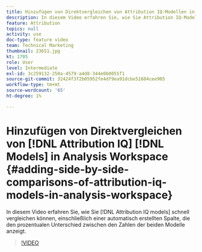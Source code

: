 ```yaml
---
title: Hinzufügen von Direktvergleichen von Attribution IQ-Modellen in Analysis Workspace
description: In diesem Video erfahren Sie, wie Sie Attribution IQ-Modelle schnell vergleichen können, einschließlich einer automatisch erstellten Spalte, die den prozentualen Unterschied zwischen den Zahlen der beiden Modelle anzeigt.
feature: Attribution
topics: null
activity: use
doc-type: feature video
team: Technical Marketing
thumbnail: 23651.jpg
kt: 1705
role: User
level: Intermediate
exl-id: 3c259132-250a-4579-a4d8-344e0b0055f1
source-git-commit: 32424f3f2b05952fe4df9ea91dcbe51684cee905
workflow-type: tm+mt
source-wordcount: '65'
ht-degree: 1%

---
```


# Hinzufügen von Direktvergleichen von [!DNL Attribution IQ] [!DNL Models] in Analysis Workspace {#adding-side-by-side-comparisons-of-attribution-iq-models-in-analysis-workspace}

In diesem Video erfahren Sie, wie Sie [!DNL Attribution IQ models] schnell vergleichen können, einschließlich einer automatisch erstellten Spalte, die den prozentualen Unterschied zwischen den Zahlen der beiden Modelle anzeigt.

>[!VIDEO](https://video.tv.adobe.com/v/23651/?quality=12)
